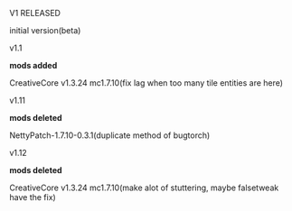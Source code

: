 V1 RELEASED

initial version(beta)

v1.1

**mods added**

CreativeCore v1.3.24 mc1.7.10(fix lag when too many tile entities are here)

v1.11

**mods deleted**

NettyPatch-1.7.10-0.3.1(duplicate method of bugtorch)

v1.12

**mods deleted**

CreativeCore v1.3.24 mc1.7.10(make alot of stuttering, maybe falsetweak have the fix)
